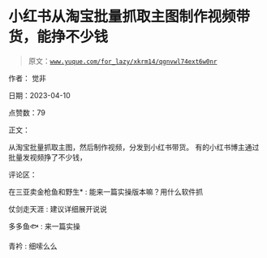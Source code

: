 # 小红书从淘宝批量抓取主图制作视频带货，能挣不少钱

> 原文：[`www.yuque.com/for_lazy/xkrm14/qgnvwl74ext6w0nr`](https://www.yuque.com/for_lazy/xkrm14/qgnvwl74ext6w0nr)

作者： 觉非

日期：2023-04-10

点赞数：79

正文：

从淘宝批量抓取主图，然后制作视频，分发到小红书带货。 有的小红书博主通过批量发视频挣了不少钱，

评论区：

在三亚卖金枪鱼和野生* : 能来一篇实操版本嘛？用什么软件抓

仗剑走天涯 : 建议详细展开说说

多多鱼🐟 : 来一篇实操

青衿 : 细嗦么么



